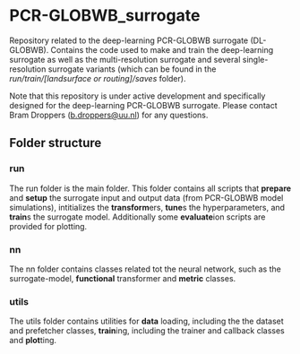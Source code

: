 # PCR-GLOBWB_surrogate
Repository related to the deep-learning PCR-GLOBWB surrogate (DL-GLOBWB). Contains the code used to make and train the deep-learning surrogate as well as the multi-resolution surrogate and several single-resolution surrogate variants (which can be found in the *run/train/[landsurface or routing]/saves* folder).

Note that this repository is under active development and specifically designed for the deep-learning PCR-GLOBWB surrogate. Please contact Bram Droppers (b.droppers@uu.nl) for any questions.

## Folder structure
### run
The run folder is the main folder. This folder contains all scripts that **prepare** and **setup** the surrogate input and output data (from PCR-GLOBWB model simulations), intitializes the **transform**ers, **tune**s the hyperparameters, and **train**s the surrogate model. Additionally some **evaluate**ion scripts are provided for plotting.

### nn
The nn folder contains classes related tot the neural network, such as the surrogate-model, **functional** transformer and **metric** classes.

### utils
The utils folder contains utilities for **data** loading, including the the dataset and prefetcher classes, **train**ing, including the trainer and callback classes and **plot**ting.
